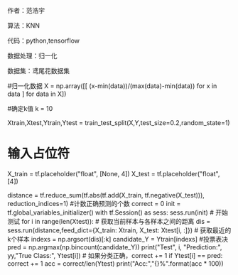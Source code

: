 作者：范浩宇

算法：KNN 

代码：python,tensorflow

数据处理：归一化

数据集：鸢尾花数据集

#归一化数据
X = np.array([[ (x-min(data))/(max(data)-min(data)) for x in data  ]   for data in X])

#确定k值
k = 10

Xtrain,Xtest,Ytrain,Ytest = train_test_split(X,Y,test_size=0.2,random_state=1)
# 输入占位符
X_train = tf.placeholder("float", [None, 4])
X_test = tf.placeholder("float", [4])


distance = tf.reduce_sum(tf.abs(tf.add(X_train, tf.negative(X_test))), reduction_indices=1)
#计数正确预测的个数
correct = 0
init = tf.global_variables_initializer()
with tf.Session() as sess:
    sess.run(init)
    # 开始测试
    for i in range(len(Xtest)):
        # 获取当前样本与各样本之间的距离
        dis = sess.run(distance,feed_dict={X_train: Xtrain, X_test: Xtest[i, :]})
        # 获取最近的k个样本
        indexs = np.argsort(dis)[:k]
        candidate_Y = Ytrain[indexs]
        #投票表决
        pred = np.argmax(np.bincount(candidate_Y))
        print("Test", i, "Prediction:", yy,"True Class:", Ytest[i])
        # 如果分类正确，correct += 1
        if Ytest[i] == pred:
            correct += 1
    acc = correct/len(Ytest)
    print("Acc:","{}%".format(acc * 100))
